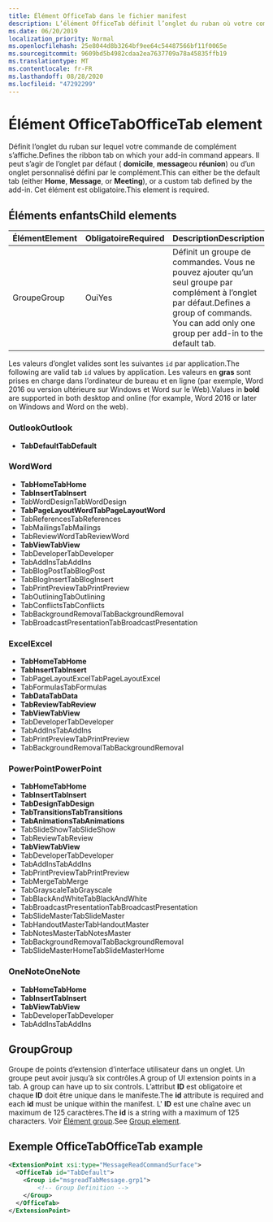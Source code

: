 ```yaml
---
title: Élément OfficeTab dans le fichier manifest
description: L’élément OfficeTab définit l’onglet du ruban où votre commande de complément s’affiche.
ms.date: 06/20/2019
localization_priority: Normal
ms.openlocfilehash: 25e8044d8b3264bf9ee64c54487566bf11f0065e
ms.sourcegitcommit: 9609bd5b4982cdaa2ea7637709a78a45835ffb19
ms.translationtype: MT
ms.contentlocale: fr-FR
ms.lasthandoff: 08/28/2020
ms.locfileid: "47292299"
---
```

# <a name="officetab-element"></a><span data-ttu-id="ac453-103">Élément OfficeTab</span><span class="sxs-lookup"><span data-stu-id="ac453-103">OfficeTab element</span></span>

<span data-ttu-id="ac453-104">Définit l’onglet du ruban sur lequel votre commande de complément s’affiche.</span><span class="sxs-lookup"><span data-stu-id="ac453-104">Defines the ribbon tab on which your add-in command appears.</span></span> <span data-ttu-id="ac453-105">Il peut s’agir de l’onglet par défaut ( **domicile**, **message**ou **réunion**) ou d’un onglet personnalisé défini par le complément.</span><span class="sxs-lookup"><span data-stu-id="ac453-105">This can either be the default tab (either **Home**, **Message**, or **Meeting**), or a custom tab defined by the add-in.</span></span> <span data-ttu-id="ac453-106">Cet élément est obligatoire.</span><span class="sxs-lookup"><span data-stu-id="ac453-106">This element is required.</span></span>

## <a name="child-elements"></a><span data-ttu-id="ac453-107">Éléments enfants</span><span class="sxs-lookup"><span data-stu-id="ac453-107">Child elements</span></span>

|  <span data-ttu-id="ac453-108">Élément</span><span class="sxs-lookup"><span data-stu-id="ac453-108">Element</span></span> |  <span data-ttu-id="ac453-109">Obligatoire</span><span class="sxs-lookup"><span data-stu-id="ac453-109">Required</span></span>  |  <span data-ttu-id="ac453-110">Description</span><span class="sxs-lookup"><span data-stu-id="ac453-110">Description</span></span>  |
|:-----|:-----|:-----|
|  <span data-ttu-id="ac453-111">Groupe</span><span class="sxs-lookup"><span data-stu-id="ac453-111">Group</span></span>      | <span data-ttu-id="ac453-112">Oui</span><span class="sxs-lookup"><span data-stu-id="ac453-112">Yes</span></span> |  <span data-ttu-id="ac453-p102">Définit un groupe de commandes. Vous ne pouvez ajouter qu’un seul groupe par complément à l’onglet par défaut.</span><span class="sxs-lookup"><span data-stu-id="ac453-p102">Defines a group of commands. You can add only one group per add-in to the default tab.</span></span>  |

<span data-ttu-id="ac453-115">Les valeurs d’onglet valides sont les suivantes `id` par application.</span><span class="sxs-lookup"><span data-stu-id="ac453-115">The following are valid tab `id` values by application.</span></span> <span data-ttu-id="ac453-116">Les valeurs en **gras** sont prises en charge dans l’ordinateur de bureau et en ligne (par exemple, Word 2016 ou version ultérieure sur Windows et Word sur le Web).</span><span class="sxs-lookup"><span data-stu-id="ac453-116">Values in **bold** are supported in both desktop and online (for example, Word 2016 or later on Windows and Word on the web).</span></span>

### <a name="outlook"></a><span data-ttu-id="ac453-117">Outlook</span><span class="sxs-lookup"><span data-stu-id="ac453-117">Outlook</span></span>

- <span data-ttu-id="ac453-118">**TabDefault**</span><span class="sxs-lookup"><span data-stu-id="ac453-118">**TabDefault**</span></span>

### <a name="word"></a><span data-ttu-id="ac453-119">Word</span><span class="sxs-lookup"><span data-stu-id="ac453-119">Word</span></span>

- <span data-ttu-id="ac453-120">**TabHome**</span><span class="sxs-lookup"><span data-stu-id="ac453-120">**TabHome**</span></span>
- <span data-ttu-id="ac453-121">**TabInsert**</span><span class="sxs-lookup"><span data-stu-id="ac453-121">**TabInsert**</span></span>
- <span data-ttu-id="ac453-122">TabWordDesign</span><span class="sxs-lookup"><span data-stu-id="ac453-122">TabWordDesign</span></span>
- <span data-ttu-id="ac453-123">**TabPageLayoutWord**</span><span class="sxs-lookup"><span data-stu-id="ac453-123">**TabPageLayoutWord**</span></span>
- <span data-ttu-id="ac453-124">TabReferences</span><span class="sxs-lookup"><span data-stu-id="ac453-124">TabReferences</span></span>
- <span data-ttu-id="ac453-125">TabMailings</span><span class="sxs-lookup"><span data-stu-id="ac453-125">TabMailings</span></span>
- <span data-ttu-id="ac453-126">TabReviewWord</span><span class="sxs-lookup"><span data-stu-id="ac453-126">TabReviewWord</span></span>
- <span data-ttu-id="ac453-127">**TabView**</span><span class="sxs-lookup"><span data-stu-id="ac453-127">**TabView**</span></span>
- <span data-ttu-id="ac453-128">TabDeveloper</span><span class="sxs-lookup"><span data-stu-id="ac453-128">TabDeveloper</span></span>
- <span data-ttu-id="ac453-129">TabAddIns</span><span class="sxs-lookup"><span data-stu-id="ac453-129">TabAddIns</span></span>
- <span data-ttu-id="ac453-130">TabBlogPost</span><span class="sxs-lookup"><span data-stu-id="ac453-130">TabBlogPost</span></span>
- <span data-ttu-id="ac453-131">TabBlogInsert</span><span class="sxs-lookup"><span data-stu-id="ac453-131">TabBlogInsert</span></span>
- <span data-ttu-id="ac453-132">TabPrintPreview</span><span class="sxs-lookup"><span data-stu-id="ac453-132">TabPrintPreview</span></span>
- <span data-ttu-id="ac453-133">TabOutlining</span><span class="sxs-lookup"><span data-stu-id="ac453-133">TabOutlining</span></span>
- <span data-ttu-id="ac453-134">TabConflicts</span><span class="sxs-lookup"><span data-stu-id="ac453-134">TabConflicts</span></span>
- <span data-ttu-id="ac453-135">TabBackgroundRemoval</span><span class="sxs-lookup"><span data-stu-id="ac453-135">TabBackgroundRemoval</span></span>
- <span data-ttu-id="ac453-136">TabBroadcastPresentation</span><span class="sxs-lookup"><span data-stu-id="ac453-136">TabBroadcastPresentation</span></span>

### <a name="excel"></a><span data-ttu-id="ac453-137">Excel</span><span class="sxs-lookup"><span data-stu-id="ac453-137">Excel</span></span>

- <span data-ttu-id="ac453-138">**TabHome**</span><span class="sxs-lookup"><span data-stu-id="ac453-138">**TabHome**</span></span>
- <span data-ttu-id="ac453-139">**TabInsert**</span><span class="sxs-lookup"><span data-stu-id="ac453-139">**TabInsert**</span></span>
- <span data-ttu-id="ac453-140">TabPageLayoutExcel</span><span class="sxs-lookup"><span data-stu-id="ac453-140">TabPageLayoutExcel</span></span>
- <span data-ttu-id="ac453-141">TabFormulas</span><span class="sxs-lookup"><span data-stu-id="ac453-141">TabFormulas</span></span>
- <span data-ttu-id="ac453-142">**TabData**</span><span class="sxs-lookup"><span data-stu-id="ac453-142">**TabData**</span></span>
- <span data-ttu-id="ac453-143">**TabReview**</span><span class="sxs-lookup"><span data-stu-id="ac453-143">**TabReview**</span></span>
- <span data-ttu-id="ac453-144">**TabView**</span><span class="sxs-lookup"><span data-stu-id="ac453-144">**TabView**</span></span>
- <span data-ttu-id="ac453-145">TabDeveloper</span><span class="sxs-lookup"><span data-stu-id="ac453-145">TabDeveloper</span></span>
- <span data-ttu-id="ac453-146">TabAddIns</span><span class="sxs-lookup"><span data-stu-id="ac453-146">TabAddIns</span></span>
- <span data-ttu-id="ac453-147">TabPrintPreview</span><span class="sxs-lookup"><span data-stu-id="ac453-147">TabPrintPreview</span></span>
- <span data-ttu-id="ac453-148">TabBackgroundRemoval</span><span class="sxs-lookup"><span data-stu-id="ac453-148">TabBackgroundRemoval</span></span>

### <a name="powerpoint"></a><span data-ttu-id="ac453-149">PowerPoint</span><span class="sxs-lookup"><span data-stu-id="ac453-149">PowerPoint</span></span>

- <span data-ttu-id="ac453-150">**TabHome**</span><span class="sxs-lookup"><span data-stu-id="ac453-150">**TabHome**</span></span>
- <span data-ttu-id="ac453-151">**TabInsert**</span><span class="sxs-lookup"><span data-stu-id="ac453-151">**TabInsert**</span></span>
- <span data-ttu-id="ac453-152">**TabDesign**</span><span class="sxs-lookup"><span data-stu-id="ac453-152">**TabDesign**</span></span>
- <span data-ttu-id="ac453-153">**TabTransitions**</span><span class="sxs-lookup"><span data-stu-id="ac453-153">**TabTransitions**</span></span>
- <span data-ttu-id="ac453-154">**TabAnimations**</span><span class="sxs-lookup"><span data-stu-id="ac453-154">**TabAnimations**</span></span>
- <span data-ttu-id="ac453-155">TabSlideShow</span><span class="sxs-lookup"><span data-stu-id="ac453-155">TabSlideShow</span></span>
- <span data-ttu-id="ac453-156">TabReview</span><span class="sxs-lookup"><span data-stu-id="ac453-156">TabReview</span></span>
- <span data-ttu-id="ac453-157">**TabView**</span><span class="sxs-lookup"><span data-stu-id="ac453-157">**TabView**</span></span>
- <span data-ttu-id="ac453-158">TabDeveloper</span><span class="sxs-lookup"><span data-stu-id="ac453-158">TabDeveloper</span></span>
- <span data-ttu-id="ac453-159">TabAddIns</span><span class="sxs-lookup"><span data-stu-id="ac453-159">TabAddIns</span></span>
- <span data-ttu-id="ac453-160">TabPrintPreview</span><span class="sxs-lookup"><span data-stu-id="ac453-160">TabPrintPreview</span></span>
- <span data-ttu-id="ac453-161">TabMerge</span><span class="sxs-lookup"><span data-stu-id="ac453-161">TabMerge</span></span>
- <span data-ttu-id="ac453-162">TabGrayscale</span><span class="sxs-lookup"><span data-stu-id="ac453-162">TabGrayscale</span></span>
- <span data-ttu-id="ac453-163">TabBlackAndWhite</span><span class="sxs-lookup"><span data-stu-id="ac453-163">TabBlackAndWhite</span></span>
- <span data-ttu-id="ac453-164">TabBroadcastPresentation</span><span class="sxs-lookup"><span data-stu-id="ac453-164">TabBroadcastPresentation</span></span>
- <span data-ttu-id="ac453-165">TabSlideMaster</span><span class="sxs-lookup"><span data-stu-id="ac453-165">TabSlideMaster</span></span>
- <span data-ttu-id="ac453-166">TabHandoutMaster</span><span class="sxs-lookup"><span data-stu-id="ac453-166">TabHandoutMaster</span></span>
- <span data-ttu-id="ac453-167">TabNotesMaster</span><span class="sxs-lookup"><span data-stu-id="ac453-167">TabNotesMaster</span></span>
- <span data-ttu-id="ac453-168">TabBackgroundRemoval</span><span class="sxs-lookup"><span data-stu-id="ac453-168">TabBackgroundRemoval</span></span>
- <span data-ttu-id="ac453-169">TabSlideMasterHome</span><span class="sxs-lookup"><span data-stu-id="ac453-169">TabSlideMasterHome</span></span>

### <a name="onenote"></a><span data-ttu-id="ac453-170">OneNote</span><span class="sxs-lookup"><span data-stu-id="ac453-170">OneNote</span></span>

- <span data-ttu-id="ac453-171">**TabHome**</span><span class="sxs-lookup"><span data-stu-id="ac453-171">**TabHome**</span></span>
- <span data-ttu-id="ac453-172">**TabInsert**</span><span class="sxs-lookup"><span data-stu-id="ac453-172">**TabInsert**</span></span>
- <span data-ttu-id="ac453-173">**TabView**</span><span class="sxs-lookup"><span data-stu-id="ac453-173">**TabView**</span></span>
- <span data-ttu-id="ac453-174">TabDeveloper</span><span class="sxs-lookup"><span data-stu-id="ac453-174">TabDeveloper</span></span>
- <span data-ttu-id="ac453-175">TabAddIns</span><span class="sxs-lookup"><span data-stu-id="ac453-175">TabAddIns</span></span>

## <a name="group"></a><span data-ttu-id="ac453-176">Group</span><span class="sxs-lookup"><span data-stu-id="ac453-176">Group</span></span>

<span data-ttu-id="ac453-177">Groupe de points d’extension d’interface utilisateur dans un onglet. Un groupe peut avoir jusqu’à six contrôles.</span><span class="sxs-lookup"><span data-stu-id="ac453-177">A group of UI extension points in a tab. A group can have up to six controls.</span></span> <span data-ttu-id="ac453-178">L’attribut **ID** est obligatoire et chaque **ID** doit être unique dans le manifeste.</span><span class="sxs-lookup"><span data-stu-id="ac453-178">The **id** attribute is required and each **id** must be unique within the manifest.</span></span> <span data-ttu-id="ac453-179">L' **ID** est une chaîne avec un maximum de 125 caractères.</span><span class="sxs-lookup"><span data-stu-id="ac453-179">The **id** is a string with a maximum of 125 characters.</span></span> <span data-ttu-id="ac453-180">Voir [Élément group](group.md).</span><span class="sxs-lookup"><span data-stu-id="ac453-180">See [Group element](group.md).</span></span>

## <a name="officetab-example"></a><span data-ttu-id="ac453-181">Exemple OfficeTab</span><span class="sxs-lookup"><span data-stu-id="ac453-181">OfficeTab example</span></span>

```xml
<ExtensionPoint xsi:type="MessageReadCommandSurface">
  <OfficeTab id="TabDefault">
    <Group id="msgreadTabMessage.grp1">
        <!-- Group Definition -->
    </Group>
  </OfficeTab>
</ExtensionPoint>
```
